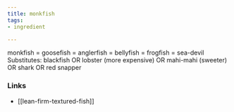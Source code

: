 ```yaml
---
title: monkfish
tags:
- ingredient

---
```

monkfish = goosefish = anglerfish = bellyfish = frogfish = sea-devil Substitutes: blackfish OR lobster (more expensive) OR mahi-mahi (sweeter) OR shark OR red snapper

### Links

* [[lean-firm-textured-fish]]
